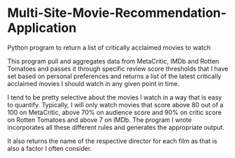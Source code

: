 # Multi-Site-Movie-Recommendation-Application
Python program to return a list of critically acclaimed movies to watch 

This program pull and aggregates data from MetaCritic, IMDb and Rotten Tomatoes and passes it through specific review score thresholds
that I have set based on personal preferences and returns a list of the latest critically acclaimed movies I should watch in any given point in time.

I tend to be pretty selective about the movies I watch in a way that is easy to quantify. Typically, I will only watch movies that score above 80 
out of a 100 on MetaCritic, above 70% on audience score and 90% on critic score on Rotten Tomatoes and above 7 on IMDb. The program I wrote 
incorporates all these different rules and generates the appropriate output. 

It also returns the name of the respective director for each film as that is also a factor I often consider.

